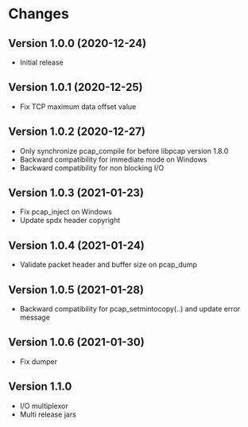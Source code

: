 <!--
SPDX-FileCopyrightText: 2020-2021 Pcap Project
SPDX-License-Identifier: MIT OR Apache-2.0
-->

# Changes

## Version 1.0.0 (2020-12-24)

* Initial release


## Version 1.0.1 (2020-12-25)

* Fix TCP maximum data offset value


## Version 1.0.2 (2020-12-27)

* Only synchronize pcap_compile for before libpcap version 1.8.0
* Backward compatibility for immediate mode on Windows
* Backward compatibility for non blocking I/O 


## Version 1.0.3 (2021-01-23)

* Fix pcap_inject on Windows
* Update spdx header copyright


## Version 1.0.4 (2021-01-24)

* Validate packet header and buffer size on pcap_dump


## Version 1.0.5 (2021-01-28)

* Backward compatibility for pcap_setmintocopy(..) and update error message


## Version 1.0.6 (2021-01-30)

* Fix dumper


## Version 1.1.0

* I/O multiplexor
* Multi release jars
